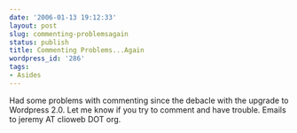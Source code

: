 ```yaml
---
date: '2006-01-13 19:12:33'
layout: post
slug: commenting-problemsagain
status: publish
title: Commenting Problems...Again
wordpress_id: '286'
tags:
- Asides
---
```


Had some problems with commenting since the debacle with the upgrade to Wordpress 2.0. Let me know if you try to comment and have trouble. Emails to jeremy AT clioweb DOT org.
